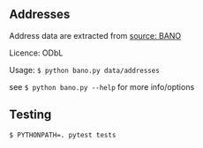 ## Addresses

Address data are extracted from [source: BANO](https://www.data.gouv.fr/fr/datasets/base-d-adresses-nationale-ouverte-bano/)

Licence: ODbL 

Usage: `$ python bano.py data/addresses`

see `$ python bano.py --help` for more info/options

## Testing
`$ PYTHONPATH=. pytest tests`